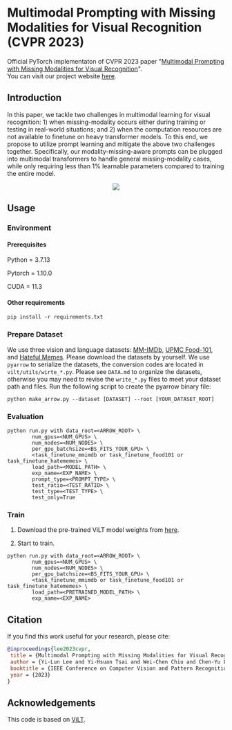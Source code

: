 # Multimodal Prompting with Missing Modalities for Visual Recognition (CVPR 2023)
Official PyTorch implementaton of CVPR 2023 paper "[Multimodal Prompting with Missing Modalities for Visual Recognition](https://arxiv.org/abs/2303.03369)".  
You can visit our project website [here](https://yilunlee.github.io/missing_aware_prompts/).

## Introduction
In this paper, we tackle two challenges in multimodal learning for visual recognition: 1) when missing-modality occurs either during training or testing in real-world situations; and 2) when the computation resources are not available to finetune on heavy transformer models. To this end, we propose to utilize prompt learning and mitigate the above two challenges together. Specifically, our modality-missing-aware prompts can be plugged into multimodal transformers to handle general missing-modality cases, while only requiring less than 1% learnable parameters compared to training the entire model. 

<div align="center">
  <img src="fig/model.jpeg"/>
</div>

## Usage
### Environment
#### Prerequisites
Python = 3.7.13

Pytorch = 1.10.0

CUDA = 11.3

#### Other requirements
```
pip install -r requirements.txt
```

### Prepare Dataset
We use three vision and language datasets: [MM-IMDb](https://github.com/johnarevalo/gmu-mmimdb), [UPMC Food-101](https://visiir.isir.upmc.fr/explore), and [Hateful Memes](https://ai.facebook.com/blog/hateful-memes-challenge-and-data-set/). Please download the datasets by yourself. We use `pyarrow` to serialize the datasets, the conversion codes are located in `vilt/utils/wirte_*.py`. Please see `DATA.md` to organize the datasets, otherwise you may need to revise the `write_*.py` files to meet your dataset path and files. Run the following script to create the pyarrow binary file:
```
python make_arrow.py --dataset [DATASET] --root [YOUR_DATASET_ROOT]
```

### Evaluation
```
python run.py with data_root=<ARROW_ROOT> \
        num_gpus=<NUM_GPUS> \
        num_nodes=<NUM_NODES> \
        per_gpu_batchsize=<BS_FITS_YOUR_GPU> \
        <task_finetune_mmimdb or task_finetune_food101 or task_finetune_hatememes> \
        load_path=<MODEL_PATH> \
        exp_name=<EXP_NAME> \
        prompt_type=<PROMPT_TYPE> \
        test_ratio=<TEST_RATIO> \
        test_type=<TEST_TYPE> \
        test_only=True     
```

### Train
1. Download the pre-trained ViLT model weights from [here](https://github.com/dandelin/ViLT.git).

2. Start to train.
```
python run.py with data_root=<ARROW_ROOT> \
        num_gpus=<NUM_GPUS> \
        num_nodes=<NUM_NODES> \
        per_gpu_batchsize=<BS_FITS_YOUR_GPU> \
        <task_finetune_mmimdb or task_finetune_food101 or task_finetune_hatememes> \
        load_path=<PRETRAINED_MODEL_PATH> \
        exp_name=<EXP_NAME>
```


## Citation
If you find this work useful for your research, please cite:
```Bibtex
@inproceedings{lee2023cvpr,
 title = {Multimodal Prompting with Missing Modalities for Visual Recognition},
 author = {Yi-Lun Lee and Yi-Hsuan Tsai and Wei-Chen Chiu and Chen-Yu Lee},
 booktitle = {IEEE Conference on Computer Vision and Pattern Recognition (CVPR)},
 year = {2023}
}
```

## Acknowledgements
This code is based on [ViLT](https://github.com/dandelin/ViLT.git).
